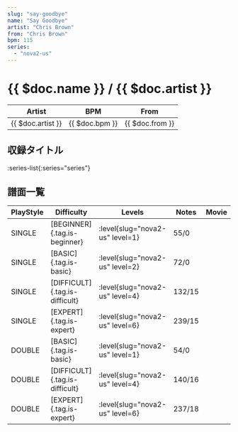 ```yaml
---
slug: "say-goodbye"
name: "Say Goodbye"
artist: "Chris Brown"
from: "Chris Brown"
bpm: 115
series:
  - "nova2-us"
---
```


# {{ $doc.name }} / {{ $doc.artist }}

|Artist|BPM|From|
|------|---|----|
|{{ $doc.artist }}|{{ $doc.bpm }}|{{ $doc.from }}|

## 収録タイトル

:series-list{:series="series"}

## 譜面一覧

|PlayStyle|Difficulty|Levels|Notes|Movie|
|---------|----------|------|-----|-----|
|SINGLE|[BEGINNER]{.tag.is-beginner}|<div class="field is-grouped is-grouped-multiline">:level{slug="nova2-us" level=1}</div>|55/0||
|SINGLE|[BASIC]{.tag.is-basic}|<div class="field is-grouped is-grouped-multiline">:level{slug="nova2-us" level=2}</div>|72/0||
|SINGLE|[DIFFICULT]{.tag.is-difficult}|<div class="field is-grouped is-grouped-multiline">:level{slug="nova2-us" level=4}</div>|132/15||
|SINGLE|[EXPERT]{.tag.is-expert}|<div class="field is-grouped is-grouped-multiline">:level{slug="nova2-us" level=6}</div>|239/15||
|DOUBLE|[BASIC]{.tag.is-basic}|<div class="field is-grouped is-grouped-multiline">:level{slug="nova2-us" level=1}</div>|54/0||
|DOUBLE|[DIFFICULT]{.tag.is-difficult}|<div class="field is-grouped is-grouped-multiline">:level{slug="nova2-us" level=4}</div>|140/16||
|DOUBLE|[EXPERT]{.tag.is-expert}|<div class="field is-grouped is-grouped-multiline">:level{slug="nova2-us" level=6}</div>|237/18||

